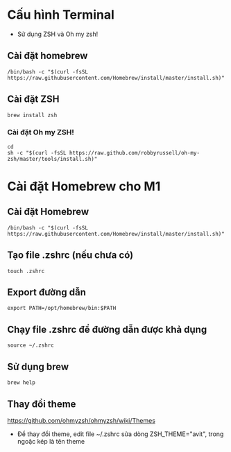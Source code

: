 
# Cấu hình Terminal
- Sử dụng ZSH và Oh my zsh!

## Cài đặt homebrew
```
/bin/bash -c "$(curl -fsSL https://raw.githubusercontent.com/Homebrew/install/master/install.sh)"
```

## Cài đặt ZSH
```
brew install zsh
```

### Cài đặt Oh my ZSH!
```
cd
sh -c "$(curl -fsSL https://raw.github.com/robbyrussell/oh-my-zsh/master/tools/install.sh)"
```


# Cài đặt Homebrew cho M1

## Cài đặt Homebrew
```
/bin/bash -c "$(curl -fsSL https://raw.githubusercontent.com/Homebrew/install/master/install.sh)"
```

## Tạo file .zshrc (nếu chưa có)
```
touch .zshrc
```

## Export đường dẫn
```
export PATH=/opt/homebrew/bin:$PATH
```

## Chạy file .zshrc để đường dẫn được khả dụng
```
source ~/.zshrc
```

## Sử dụng brew
```
brew help
```

## Thay đổi theme
https://github.com/ohmyzsh/ohmyzsh/wiki/Themes
- Để thay đổi theme, edit file ~/.zshrc sửa dòng ZSH_THEME="avit", trong ngoặc kép là tên theme
